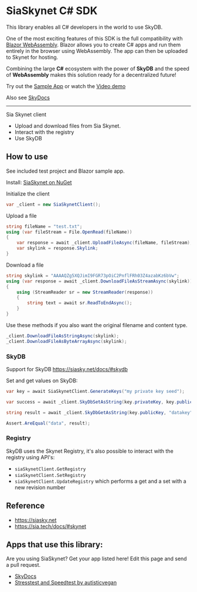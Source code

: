 # SiaSkynet C# SDK

This library enables all C# developers in the world to use SkyDB. 

One of the most exciting features of this SDK is the full compatibility with [Blazor WebAssembly](https://dotnet.microsoft.com/apps/aspnet/web-apps/blazor). Blazor allows you to create C# apps and run them entirely in the browser using WebAssembly. The app can then be uploaded to Skynet for hosting.

Combining the large **C#** ecosystem with the power of **SkyDB** and the speed of **WebAssembly** makes this solution ready for a decentralized future!

Try out the [Sample App](https://0g02v84q1ldlsqnes30veahir6r0ilunkschqoutllbfe0n1vk5de0g.siasky.net/)
or watch the [Video demo](https://siasky.net/AADKNi9ltyZ9yjxk3xpfrJeXBfjhpdSlUeFBCEMXa7hyaw)

Also see [SkyDocs](https://github.com/michielpost/SkyDocs)

---

Sia Skynet client

- Upload and download files from Sia Skynet.
- Interact with the registry
- Use SkyDB

## How to use
See included test project and Blazor sample app.

Install: [SiaSkynet on NuGet](https://www.nuget.org/packages/SiaSkynet/)

Initialize the client
```cs
var _client = new SiaSkynetClient();
```

Upload a file
```cs
string fileName = "test.txt";
using (var fileStream = File.OpenRead(fileName))
{
    var response = await _client.UploadFileAsync(fileName, fileStream);
    var skylink = response.Skylink;
}
```

Download a file
```cs
string skylink = "AAAAQZg5XQJimI9FGR73pOiC2PnflFRh03Z4azabKz6bVw";
using (var response = await _client.DownloadFileAsStreamAsync(skylink))
{
    using (StreamReader sr = new StreamReader(response))
    {
        string text = await sr.ReadToEndAsync();
    }
}
```

Use these methods if you also want the original filename and content type.
```cs
_client.DownloadFileAsStringAsync(skylink);
_client.DownloadFileAsByteArrayAsync(skylink);
```

### SkyDB
Support for SkyDB
https://siasky.net/docs/#skydb

Set and get values on SkyDB:
```cs
var key = await SiaSkynetClient.GenerateKeys("my private key seed");

var success = await _client.SkyDbSetAsString(key.privateKey, key.publicKey, "datakey", "data");

string result = await _client.SkyDbGetAsString(key.publicKey, "datakey");

Assert.AreEqual("data", result);
```

### Registry
SkyDB uses the Skynet Registry, it's also possible to interact with the registry using API's:
- `siaSkynetClient.GetRegistry` 
- `siaSkynetClient.SetRegistry` 
- `siaSkynetClient.UpdateRegistry` which performs a get and a set with a new revision number

## Reference
- https://siasky.net
- https://sia.tech/docs/#skynet

## Apps that use this library:
Are you using SiaSkynet? Get your app listed here! Edit this page and send a pull request.

- [SkyDocs](https://github.com/michielpost/SkyDocs)
- [Stresstest and Speedtest by autisticvegan](https://github.com/autisticvegan/siahackathonsubmission)
